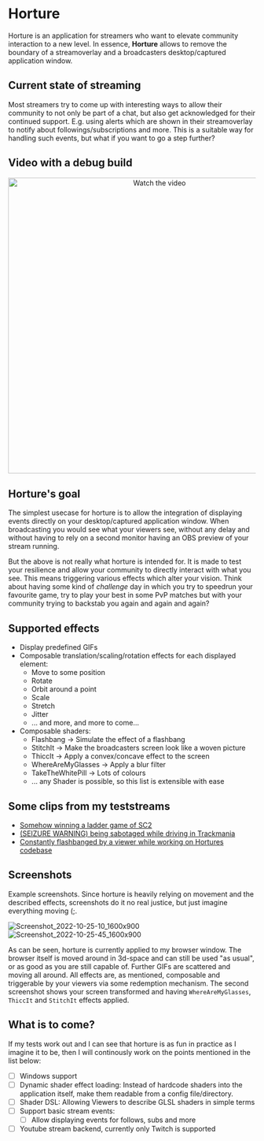 # Horture

Horture is an application for streamers who want to elevate community
interaction to a new level. In essence, **Horture** allows to remove the
boundary of a streamoverlay and a broadcasters desktop/captured application
window.

## Current state of streaming

Most streamers try to come up with interesting ways to allow their community to
not only be part of a chat, but also get acknowledged for their continued
support. E.g. using alerts which are shown in their streamoverlay to notify
about followings/subscriptions and more. This is a suitable way for handling
such events, but what if you want to go a step further?

## Video with a debug build

<p align="center">
  <a href="https://youtu.be/H_6QbFuItvA">
    <img src="https://img.youtube.com/vi/H_6QbFuItvA/0.jpg" alt="Watch the video" width="600">
  </a>
</p>

## Horture's goal

The simplest usecase for horture is to allow the integration of displaying
events directly on your desktop/captured application window. When broadcasting
you would see what your viewers see, without any delay and without having to
rely on a second monitor having an OBS preview of your stream running.

But the above is not really what horture is intended for. It is made to test
your resilience and allow your community to directly interact with what you
see. This means triggering various effects which alter your vision. Think about
having some kind of _challenge_ day in which you try to speedrun your favourite
game, try to play your best in some PvP matches but with your community trying
to backstab you again and again and again?

## Supported effects

* Display predefined GIFs
* Composable translation/scaling/rotation effects for each displayed element:
  * Move to some position
  * Rotate
  * Orbit around a point
  * Scale
  * Stretch
  * Jitter
  * ... and more, and more to come...
* Composable shaders:
  * Flashbang -> Simulate the effect of a flashbang
  * StitchIt -> Make the broadcasters screen look like a woven picture
  * ThiccIt -> Apply a convex/concave effect to the screen
  * WhereAreMyGlasses -> Apply a blur filter
  * TakeTheWhitePill -> Lots of colours
  * ... any Shader is possible, so this list is extensible with ease
 
## Some clips from my teststreams

* [Somehow winning a ladder game of SC2](https://www.twitch.tv/nackterzeus/clip/AdventurousScaryJamDBstyle-Sa5V_-WFCR2cgnwT)
* [(SEIZURE WARNING) being sabotaged while driving in Trackmania](https://www.twitch.tv/nackterzeus/clip/DeadChillyCoffeeGrammarKing-AoQDR1tPw4ngqRxm)
* [Constantly flashbanged by a viewer while working on Hortures codebase](https://www.twitch.tv/nackterzeus/clip/RockyToughTriangleDogFace-4u3FZNz8oPuElIl8)

## Screenshots

Example screenshots. Since horture is heavily relying on movement and the
described effects, screenshots do it no real justice, but just imagine
everything moving (;.

![Screenshot_2022-10-25-10_1600x900](https://user-images.githubusercontent.com/33512740/197868429-43db91b2-5efb-4c72-bbd6-32072e5a9b14.png)
![Screenshot_2022-10-25-45_1600x900](https://user-images.githubusercontent.com/33512740/197868472-7f7064e2-c2db-4673-a61d-a1822ccba369.png)

As can be seen, horture is currently applied to my browser window. The browser
itself is moved around in 3d-space and can still be used "as usual", or as good
as you are still capable of. Further GIFs are scattered and moving all around.
All effects are, as mentioned, composable and triggerable by your viewers via
some redemption mechanism. The second screenshot shows your screen transformed
and having `WhereAreMyGlasses`, `ThiccIt` and `StitchIt` effects applied.

## What is to come?

If my tests work out and I can see that horture is as fun in practice as I
imagine it to be, then I will continously work on the points mentioned in the
list below:

- [ ] Windows support
- [ ] Dynamic shader effect loading: Instead of hardcode shaders into the
      application itself, make them readable from a config file/directory.
- [ ] Shader DSL: Allowing Viewers to describe GLSL shaders in simple terms
- [ ] Support basic stream events:
   - [ ] Allow displaying events for follows, subs and more
- [ ] Youtube stream backend, currently only Twitch is supported
